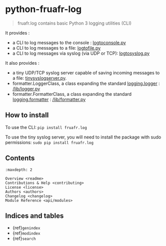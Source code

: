 
# python-fruafr-log
> fruafr.log contains basic Python 3 logging utilities (CLI)

It provides :
- a CLI to log messages to the console : [logtoconsole.py]
- a CLI to log messages to a file: [logtofile.py]
- a CLI to log messages via syslog (via UDP or TCP): [logtosyslog.py]

It also provides :
- a tiny UDP/TCP syslog server capable of saving incoming messages to a file: [tinysyslogserver.py].
- formatter.LoggerClass, a class expanding the standard [logging.logger] : [/lib/logger.py]
- formatter.FormatterClass, a class expanding the standard [logging.formatter] : [/lib/formatter.py]

## How to install

To use the CLI:
`pip install fruafr.log`

To use the tiny syslog server, you will need to install the package with sudo permissions:
`sudo pip install fruafr.log`

## Contents

```{toctree}
:maxdepth: 2

Overview <readme>
Contributions & Help <contributing>
License <license>
Authors <authors>
Changelog <changelog>
Module Reference <api/modules>
```

## Indices and tables

* {ref}`genindex`
* {ref}`modindex`
* {ref}`search`

[Sphinx]: http://www.sphinx-doc.org/
[Markdown]: https://daringfireball.net/projects/markdown/
<!-- [reStructuredText]: http://www.sphinx-doc.org/en/master/usage/restructuredtext/basics.html -->
[MyST]: https://myst-parser.readthedocs.io/en/latest/
[logtoconsole.py]: https://github.com/fruafr/python-fruafr-log/blob/main/src/fruafr/log/logtoconsole.py
[logtofile.py]: https://github.com/fruafr/python-fruafr-log/blob/main/src/fruafr/log/logtofile.py
[logtosyslog.py]: https://github.com/fruafr/python-fruafr-log/blob/main/src/fruafr/log/logtosyslog.py
[tinysyslogserver.py]: https://github.com/fruafr/python-fruafr-log/blob/main/src/fruafr/log/tinysyslogserver.py
[logging.logger]: https://docs.python.org/3/library/logging.html#logger-objects
[/lib/logger.py]: https://github.com/fruafr/python-fruafr-log/blob/main/src/fruafr/log/lib/logger.py
[logging.formatter]: https://docs.python.org/3/library/logging.html#formatter-objects
[/lib/formatter.py]: https://github.com/fruafr/python-fruafr-log/blob/main/src/fruafr/log/lib/formatter.py
